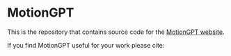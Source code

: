 # MotionGPT

This is the repository that contains source code for the [MotionGPT website](https://qiqiapink.github.io/MotionGPT).

If you find MotionGPT useful for your work please cite:
```

```
